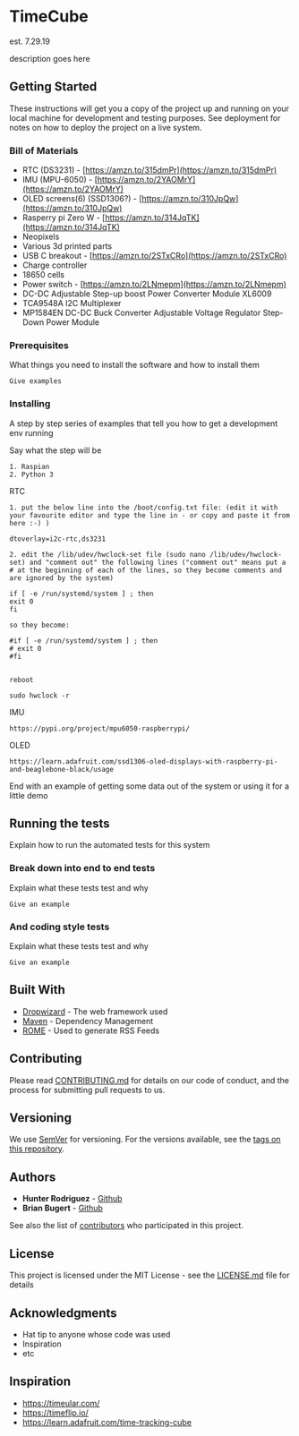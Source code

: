 # TimeCube

est. 7.29.19

description goes here

## Getting Started

These instructions will get you a copy of the project up and running on your local machine for development and testing purposes. See deployment for notes on how to deploy the project on a live system.

### Bill of Materials

- RTC (DS3231) - [https://amzn.to/315dmPr](https://amzn.to/315dmPr)
- IMU (MPU-6050) - [https://amzn.to/2YAOMrY](https://amzn.to/2YAOMrY)
- OLED screens(6) (SSD1306?)  - [https://amzn.to/310JpQw](https://amzn.to/310JpQw)
- Rasperry pi Zero W - [https://amzn.to/314JqTK](https://amzn.to/314JqTK)
- Neopixels
- Various 3d printed parts
- USB C breakout - [https://amzn.to/2STxCRo](https://amzn.to/2STxCRo)
- Charge controller
- 18650 cells
- Power switch - [https://amzn.to/2LNmepm](https://amzn.to/2LNmepm)
- DC-DC Adjustable Step-up boost Power Converter Module XL6009
- TCA9548A I2C Multiplexer
- MP1584EN DC-DC Buck Converter Adjustable Voltage Regulator Step-Down Power Module


### Prerequisites

What things you need to install the software and how to install them

```
Give examples
```

### Installing

A step by step series of examples that tell you how to get a development env running

Say what the step will be

```
1. Raspian
2. Python 3
```

RTC

```
1. put the below line into the /boot/config.txt file: (edit it with your favourite editor and type the line in - or copy and paste it from here :-) )

dtoverlay=i2c-rtc,ds3231

2. edit the /lib/udev/hwclock-set file (sudo nano /lib/udev/hwclock-set) and "comment out" the following lines ("comment out" means put a # at the beginning of each of the lines, so they become comments and are ignored by the system)

if [ -e /run/systemd/system ] ; then
exit 0
fi

so they become:

#if [ -e /run/systemd/system ] ; then
# exit 0
#fi


reboot

sudo hwclock -r
```

IMU
```
https://pypi.org/project/mpu6050-raspberrypi/
```
OLED
```
https://learn.adafruit.com/ssd1306-oled-displays-with-raspberry-pi-and-beaglebone-black/usage
```


End with an example of getting some data out of the system or using it for a little demo

## Running the tests

Explain how to run the automated tests for this system

### Break down into end to end tests

Explain what these tests test and why

```
Give an example
```

### And coding style tests

Explain what these tests test and why

```
Give an example
```

## Built With

* [Dropwizard](http://www.dropwizard.io/1.0.2/docs/) - The web framework used
* [Maven](https://maven.apache.org/) - Dependency Management
* [ROME](https://rometools.github.io/rome/) - Used to generate RSS Feeds

## Contributing

Please read [CONTRIBUTING.md](https://gist.github.com/PurpleBooth/b24679402957c63ec426) for details on our code of conduct, and the process for submitting pull requests to us.

## Versioning

We use [SemVer](http://semver.org/) for versioning. For the versions available, see the [tags on this repository](https://github.com/your/project/tags). 

## Authors

* **Hunter Rodriguez** - [Github](https://github.com/wmhunter96)
* **Brian Bugert** - [Github](https://github.com/coolbots7)

See also the list of [contributors](https://github.com/wmhunter96/TimeCube/graphs/contributors) who participated in this project.

## License

This project is licensed under the MIT License - see the [LICENSE.md](LICENSE.md) file for details

## Acknowledgments

* Hat tip to anyone whose code was used
* Inspiration
* etc

## Inspiration

* https://timeular.com/
* https://timeflip.io/
* https://learn.adafruit.com/time-tracking-cube

